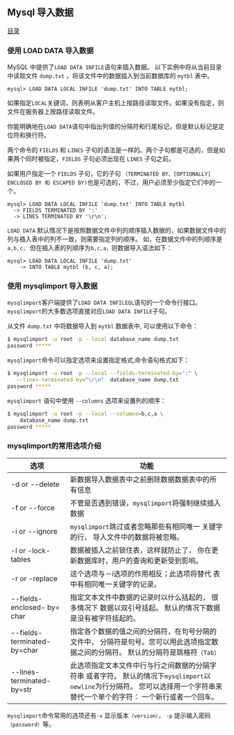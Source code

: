 ## Mysql 导入数据

<a href="README.md">目录</a>

### 使用 LOAD DATA 导入数据

MySQL 中提供了`LOAD DATA INFILE`语句来插入数据。 以下实例中将从当前目录中读取文件 `dump.txt` ，将该文件中的数据插入到当前数据库的 `mytbl` 表中。

```mysql
mysql> LOAD DATA LOCAL INFILE 'dump.txt' INTO TABLE mytbl;
```

如果指定`LOCAL`关键词，则表明从客户主机上按路径读取文件。如果没有指定，则文件在服务器上按路径读取文件。

你能明确地在`LOAD DATA`语句中指出列值的分隔符和行尾标记，但是默认标记是定位符和换行符。

两个命令的 `FIELDS` 和 `LINES` 子句的语法是一样的。两个子句都是可选的，但是如果两个同时被指定，`FIELDS` 子句必须出现在 `LINES` 子句之前。

如果用户指定一个 `FIELDS` 子句，它的子句 `（TERMINATED BY、[OPTIONALLY] ENCLOSED BY 和 ESCAPED BY)`也是可选的，不过，用户必须至少指定它们中的一个。

```mysql
mysql> LOAD DATA LOCAL INFILE 'dump.txt' INTO TABLE mytbl
  -> FIELDS TERMINATED BY ':'
  -> LINES TERMINATED BY '\r\n';
```

`LOAD DATA` 默认情况下是按照数据文件中列的顺序插入数据的，如果数据文件中的列与插入表中的列不一致，则需要指定列的顺序。
如，在数据文件中的列顺序是 `a,b,c，` 但在插入表的列顺序为`b,c,a，`则数据导入语法如下：

```mysql
mysql> LOAD DATA LOCAL INFILE 'dump.txt'
    -> INTO TABLE mytbl (b, c, a);
```

### 使用 mysqlimport 导入数据

`mysqlimport`客户端提供了`LOAD DATA INFILEQL`语句的一个命令行接口。`mysqlimport`的大多数选项直接对应`LOAD DATA INFILE`子句。

从文件 `dump.txt` 中将数据导入到 `mytbl` 数据表中, 可以使用以下命令：
```bash
$ mysqlimport -u root -p --local database_name dump.txt
password *****
```
`mysqlimport`命令可以指定选项来设置指定格式,命令语句格式如下：
```bash
$ mysqlimport -u root -p --local --fields-terminated-by=":" \
   --lines-terminated-by="\r\n"  database_name dump.txt
password *****
```
`mysqlimport` 语句中使用 `--columns` 选项来设置列的顺序：
```bash
$ mysqlimport -u root -p --local --columns=b,c,a \
    database_name dump.txt
password *****
```

### mysqlimport的常用选项介绍
|选项						|功能
|---------------------------|--------------------------------------------------------------------------
|-d or --delete				|新数据导入数据表中之前删除数据数据表中的所有信息
|-f or --force 				|不管是否遇到错误，`mysqlimport`将强制继续插入数据
|-i or --ignore 			|`mysqlimport`跳过或者忽略那些有相同唯一 关键字的行， 导入文件中的数据将被忽略。
|-l or -lock-tables 		|数据被插入之前锁住表，这样就防止了， 你在更新数据库时，用户的查询和更新受到影响。
|-r or -replace 			|这个选项与－i选项的作用相反；此选项将替代 表中有相同唯一关键字的记录。
|--fields-enclosed- by= char	|指定文本文件中数据的记录时以什么括起的， 很多情况下 数据以双引号括起。 默认的情况下数据是没有被字符括起的。
|--fields-terminated- by=char	|指定各个数据的值之间的分隔符，在句号分隔的文件中， 分隔符是句号。您可以用此选项指定数据之间的分隔符。 默认的分隔符是跳格符`（Tab）`
|--lines-terminated- by=str		|此选项指定文本文件中行与行之间数据的分隔字符串 或者字符。 默认的情况下`mysqlimport`以`newline`为行分隔符。 您可以选择用一个字符串来替代一个单个的字符： 一个新行或者一个回车。

`mysqlimport`命令常用的选项还有`-v` 显示版本`（version）`， `-p` 提示输入密码`（password）`等。


<!-- <a href="database-import.md" style="float: right;"><—— mysql 导入数据</a> -->
